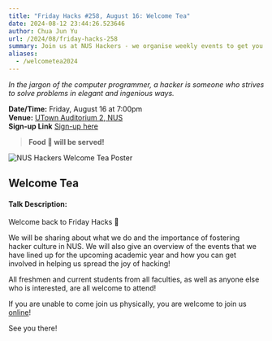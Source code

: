 ```yaml
---
title: "Friday Hacks #258, August 16: Welcome Tea"
date: 2024-08-12 23:44:26.523646
author: Chua Jun Yu
url: /2024/08/friday-hacks-258
summary: Join us at NUS Hackers - we organise weekly events to get you up and running with workshops, talks, hackathons and more!
aliases:
  - /welcometea2024
---
```


<em>In the jargon of the computer programmer, a hacker is someone who strives to solve problems in elegant and ingenious ways.</em>

**Date/Time:** Friday, August 16 at 7:00pm<br />
**Venue:** [UTown Auditorium 2, NUS](https://maps.app.goo.gl/L4K8hrrsm9QYSgF87)<br />
**Sign-up Link** [Sign-up here](https://forms.gle/2YuNC5oerRHDA4QWA)

> **Food 🍕 will be served!**

<img src="/img/2024/fh/258.png" alt="NUS Hackers Welcome Tea Poster" /><br />

## Welcome Tea

#### Talk Description:

Welcome back to Friday Hacks 👋

We will be sharing about what we do and the importance of fostering hacker culture in NUS. We will also give an overview of the events that we have lined up for the upcoming academic year and how you can get involved in helping us spread the joy of hacking!

All freshmen and current students from all faculties, as well as anyone else who is interested, are all welcome to attend!

If you are unable to come join us physically, you are welcome to join us [online](https://nus-sg.zoom.us/j/88128489856?pwd=a59bEOoY7CKbbrZUEsw2WAtCaFU8sM.1)!

See you there!
